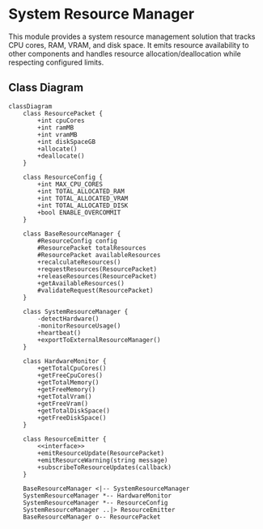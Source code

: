 # System Resource Manager

This module provides a system resource management solution that tracks CPU cores, RAM, VRAM, and disk space. It emits resource availability to other components and handles resource allocation/deallocation while respecting configured limits.

## Class Diagram

```mermaid
classDiagram
    class ResourcePacket {
        +int cpuCores
        +int ramMB
        +int vramMB
        +int diskSpaceGB
        +allocate()
        +deallocate()
    }

    class ResourceConfig {
        +int MAX_CPU_CORES
        +int TOTAL_ALLOCATED_RAM
        +int TOTAL_ALLOCATED_VRAM
        +int TOTAL_ALLOCATED_DISK
        +bool ENABLE_OVERCOMMIT
    }

    class BaseResourceManager {
        #ResourceConfig config
        #ResourcePacket totalResources
        #ResourcePacket availableResources
        +recalculateResources()
        +requestResources(ResourcePacket)
        +releaseResources(ResourcePacket)
        +getAvailableResources()
        #validateRequest(ResourcePacket)
    }

    class SystemResourceManager {
        -detectHardware()
        -monitorResourceUsage()
        +heartbeat()
        +exportToExternalResourceManager()
    }

    class HardwareMonitor {
        +getTotalCpuCores()
        +getFreeCpuCores()
        +getTotalMemory() 
        +getFreeMemory()
        +getTotalVram()
        +getFreeVram()
        +getTotalDiskSpace()
        +getFreeDiskSpace()
    }

    class ResourceEmitter {
        <<interface>>
        +emitResourceUpdate(ResourcePacket)
        +emitResourceWarning(string message)
        +subscribeToResourceUpdates(callback)
    }

    BaseResourceManager <|-- SystemResourceManager
    SystemResourceManager *-- HardwareMonitor
    SystemResourceManager *-- ResourceConfig
    SystemResourceManager ..|> ResourceEmitter
    BaseResourceManager o-- ResourcePacket